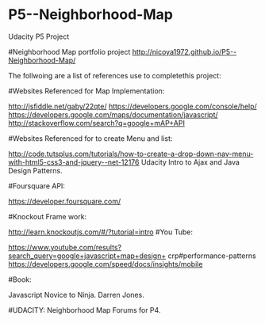 # P5--Neighborhood-Map
Udacity P5 Project

#Neighborhood Map portfolio project
http://nicoya1972.github.io/P5--Neighborhood-Map/

The follwoing are a list of references use to completethis project:

#Websites Referenced for Map Implementation:

http://jsfiddle.net/gaby/22qte/
https://developers.google.com/console/help/
https://developers.google.com/maps/documentation/javascript/
http://stackoverflow.com/search?q=google+mAP+API

#Websites Referenced for to create Menu and list:

http://code.tutsplus.com/tutorials/how-to-create-a-drop-down-nav-menu-with-html5-css3-and-jquery--net-12176
Udacity Intro to Ajax and Java Design Patterns.

#Foursquare API:

https://developer.foursquare.com/


#Knockout Frame work:

http://learn.knockoutjs.com/#/?tutorial=intro
#You Tube:

https://www.youtube.com/results?search_query=google+javascript+map+design+
crp#performance-patterns https://developers.google.com/speed/docs/insights/mobile

#Book: 

Javascript Novice to Ninja. Darren Jones.





#UDACITY:
Neighborhood Map Forums for P4.
